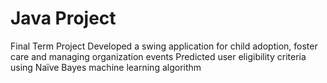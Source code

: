 # Java Project
Final Term Project
Developed a swing application for child adoption, foster care and managing organization events
Predicted user eligibility criteria using Naïve Bayes machine learning algorithm
